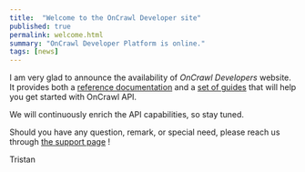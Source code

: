 ```yaml
---
title:  "Welcome to the OnCrawl Developer site"
published: true
permalink: welcome.html
summary: "OnCrawl Developer Platform is online."
tags: [news]
---
```


I am very glad to announce the availability of *OnCrawl Developers* website.
It provides both a [reference documentation](reference_api) and a
[set of guides](guides) that will help you get started with OnCrawl API.

We will continuously enrich the API capabilities, so stay tuned.

Should you have any question, remark, or special need, please reach us
through [the support page](support) !

Tristan
